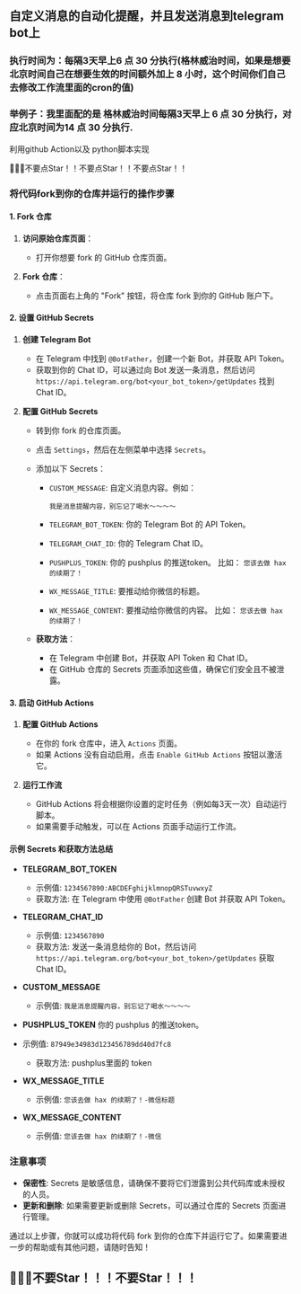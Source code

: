 ##  自定义消息的自动化提醒，并且发送消息到telegram bot上

### 执行时间为：每隔3天早上6 点 30 分执行(格林威治时间，如果是想要北京时间自己在想要生效的时间额外加上 8 小时，这个时间你们自己去修改工作流里面的cron的值)
### 举例子：我里面配的是 格林威治时间每隔3天早上 6 点 30 分执行，对应北京时间为14 点 30 分执行.


利用github Action以及 python脚本实现

🙏🙏🙏不要点Star！！不要点Star！！不要点Star！！ 


### 将代码fork到你的仓库并运行的操作步骤

#### 1. Fork 仓库

1. **访问原始仓库页面**：
    - 打开你想要 fork 的 GitHub 仓库页面。

2. **Fork 仓库**：
    - 点击页面右上角的 "Fork" 按钮，将仓库 fork 到你的 GitHub 账户下。

#### 2. 设置 GitHub Secrets
1. **创建 Telegram Bot**
    - 在 Telegram 中找到 `@BotFather`，创建一个新 Bot，并获取 API Token。
    - 获取到你的 Chat ID，可以通过向 Bot 发送一条消息，然后访问 `https://api.telegram.org/bot<your_bot_token>/getUpdates` 找到 Chat ID。

2. **配置 GitHub Secrets**
    - 转到你 fork 的仓库页面。
    - 点击 `Settings`，然后在左侧菜单中选择 `Secrets`。
    - 添加以下 Secrets：
        - `CUSTOM_MESSAGE`: 自定义消息内容。例如：
         
          ```我是消息提醒内容，别忘记了喝水～～～～```  

        - `TELEGRAM_BOT_TOKEN`: 你的 Telegram Bot 的 API Token。
        - `TELEGRAM_CHAT_ID`: 你的 Telegram Chat ID。

        - `PUSHPLUS_TOKEN`: 你的 pushplus 的推送token。
          比如：
           ```您该去做 hax 的续期了！```  
           
        - `WX_MESSAGE_TITLE`: 要推动给你微信的标题。
        - `WX_MESSAGE_CONTENT`: 要推动给你微信的内容。
           比如：
           ```您该去做 hax 的续期了！ ``` 

    - **获取方法**：
        - 在 Telegram 中创建 Bot，并获取 API Token 和 Chat ID。
        - 在 GitHub 仓库的 Secrets 页面添加这些值，确保它们安全且不被泄露。

#### 3. 启动 GitHub Actions

1. **配置 GitHub Actions**
    - 在你的 fork 仓库中，进入 `Actions` 页面。
    - 如果 Actions 没有自动启用，点击 `Enable GitHub Actions` 按钮以激活它。

2. **运行工作流**
    - GitHub Actions 将会根据你设置的定时任务（例如每3天一次）自动运行脚本。
    - 如果需要手动触发，可以在 Actions 页面手动运行工作流。

#### 示例 Secrets 和获取方法总结

- **TELEGRAM_BOT_TOKEN**
    - 示例值: `1234567890:ABCDEFghijklmnopQRSTuvwxyZ`
    - 获取方法: 在 Telegram 中使用 `@BotFather` 创建 Bot 并获取 API Token。

- **TELEGRAM_CHAT_ID**
    - 示例值: `1234567890`
    - 获取方法: 发送一条消息给你的 Bot，然后访问 `https://api.telegram.org/bot<your_bot_token>/getUpdates` 获取 Chat ID。

- **CUSTOM_MESSAGE**
    - 示例值:
      ```我是消息提醒内容，别忘记了喝水～～～～```

- **PUSHPLUS_TOKEN** 你的 pushplus 的推送token。
 - 示例值: `87949e34983d123456789dd40d7fc8`
    - 获取方法: pushplus里面的 token

- **WX_MESSAGE_TITLE** 
    - 示例值:
      ```您该去做 hax 的续期了！-微信标题```

- **WX_MESSAGE_CONTENT** 
    - 示例值:
      ```您该去做 hax 的续期了！-微信```


### 注意事项

- **保密性**: Secrets 是敏感信息，请确保不要将它们泄露到公共代码库或未授权的人员。
- **更新和删除**: 如果需要更新或删除 Secrets，可以通过仓库的 Secrets 页面进行管理。

通过以上步骤，你就可以成功将代码 fork 到你的仓库下并运行它了。如果需要进一步的帮助或有其他问题，请随时告知！

## 🌟🌟🌟不要Star！！！不要Star！！！
